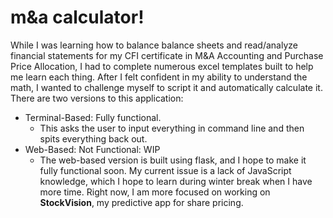 # m&a calculator!
While I was learning how to balance balance sheets and read/analyze financial statements for my CFI certificate in M&A Accounting and Purchase Price Allocation, I had to complete numerous excel templates built to help me learn each thing. After I felt confident in my ability to understand the math, I wanted to challenge myself to script it and automatically calculate it. There are two versions to this application:
- Terminal-Based: Fully functional.
  - This asks the user to input everything in command line and then spits everything back out.
- Web-Based: Not Functional: WIP
  - The web-based version is built using flask, and I hope to make it fully functional soon. My current issue is a lack of JavaScript knowledge, which I hope to learn during winter break when I have more time. Right now, I am more focused on working on **StockVision**, my predictive app for share pricing.
 

